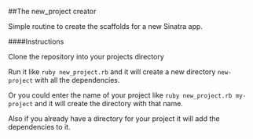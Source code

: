 ##The new_project creator

Simple routine to create the scaffolds for a new Sinatra app.

####Instructions

Clone the repository into your projects directory

Run it like `ruby new_project.rb` and it will create a new directory
`new-project` with all the dependencies.

Or you could enter the name of your project like `ruby new_project.rb my-project`
and it will create the directory with that name.

Also if you already have a directory for your project it will add the dependencies
to it.
